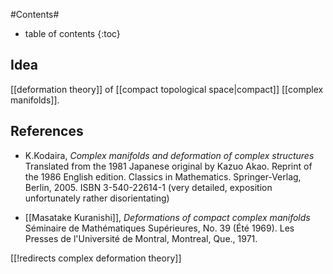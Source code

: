 
#Contents#
* table of contents
{:toc}

## Idea

[[deformation theory]] of [[compact topological space|compact]] [[complex manifolds]].

## References

* K.Kodaira, _Complex manifolds and deformation of complex structures_ Translated from the 1981 Japanese original by Kazuo Akao. Reprint of the 1986 English edition. Classics in Mathematics. Springer-Verlag, Berlin, 2005. ISBN 3-540-22614-1 (very detailed, exposition unfortunately rather disorientating) 

* [[Masatake Kuranishi]], _Deformations of compact complex manifolds_ S&#233;minaire de Math&#233;matiques Sup&#233;rieures, No. 39 (&#201;t&#233; 1969). Les Presses de l'Universit&#233; de Montral, Montreal, Que., 1971. 

[[!redirects complex deformation theory]]
